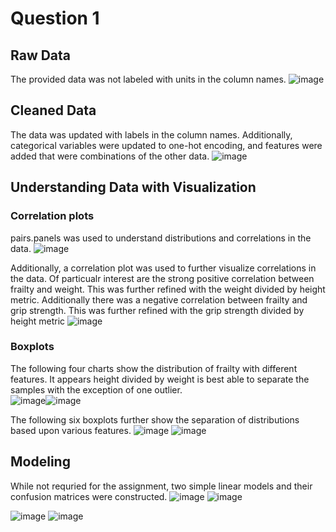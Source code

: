 # Question 1
## Raw Data
The provided data was not labeled with units in the column names.
![image](https://github.com/Luke-J-Miller/CS5530/assets/111100132/4ee0273a-c339-41ca-a6ee-dd5086af8c6f)  
## Cleaned Data  
The data was updated with labels in the column names.  Additionally, categorical variables were updated to one-hot encoding, and features were added that were combinations of the other data.
![image](https://github.com/Luke-J-Miller/CS5530/assets/111100132/3280d678-5cd0-439b-a725-06890e0cc84f)  
## Understanding Data with Visualization  
### Correlation plots
pairs.panels was used to understand distributions and correlations in the data.
![image](https://github.com/Luke-J-Miller/CS5530/assets/111100132/242b5680-2009-4543-b7c8-c6de581ead05)  
  
Additionally, a correlation plot was used to further visualize correlations in the data. Of particualr interest are the strong positive correlation between frailty and weight. This was further refined with the weight divided by height metric.  Additionally there was a negative correlation between frailty and grip strength.  This was further refined with the grip strength divided by height metric
![image](https://github.com/Luke-J-Miller/CS5530/assets/111100132/46df5123-03f5-487e-9a5e-91b5bc6ed579)  

### Boxplots
The following four charts show the distribution of frailty with different features.  It appears height divided by weight is best able to separate the samples with the exception of one outlier.  
![image](https://github.com/Luke-J-Miller/CS5530/assets/111100132/0a74b1dd-e7a2-47db-9980-34e7d1a34ed7)![image](https://github.com/Luke-J-Miller/CS5530/assets/111100132/51288a36-b499-4fb4-bbaa-5beefba2f7a5)  
  
The following six boxplots further show the separation of distributions based upon various features.
![image](https://github.com/Luke-J-Miller/CS5530/assets/111100132/14a77501-9aab-41fb-b8af-1279cf574685)
![image](https://github.com/Luke-J-Miller/CS5530/assets/111100132/87472cfe-2099-49c7-b3b5-93af60dec2ed)  
## Modeling  
While not requried for the assignment, two simple linear models and their confusion matrices were constructed.
![image](https://github.com/Luke-J-Miller/CS5530/assets/111100132/ba5ee431-d0cb-4c05-a4a8-fa05707fc62f)
![image](https://github.com/Luke-J-Miller/CS5530/assets/111100132/cf707516-da1e-4552-9cc6-a692148b4d0c)  
  
![image](https://github.com/Luke-J-Miller/CS5530/assets/111100132/d899d5ef-0da8-4a1e-b123-902aadb05d93)
![image](https://github.com/Luke-J-Miller/CS5530/assets/111100132/03ac3b11-497c-4af1-9c84-1ee6f152306b)


